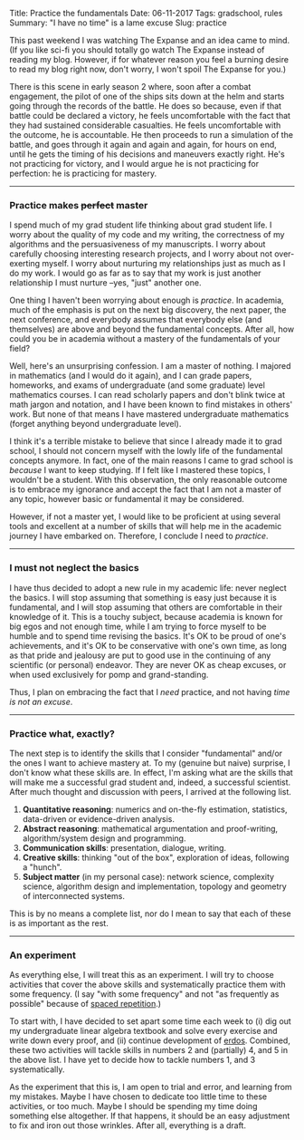 Title: Practice the fundamentals
Date: 06-11-2017
Tags: gradschool, rules
Summary: "I have no time" is a lame excuse
Slug: practice


This past weekend I was watching The Expanse and an idea came to mind. (If
you like sci-fi you should totally go watch The Expanse instead of reading
my blog. However, if for whatever reason you feel a burning desire to read
my blog right now, don't worry, I won't spoil The Expanse for you.)

There is this scene in early season 2 where, soon after a combat
engagement, the pilot of one of the ships sits down at the helm and starts
going through the records of the battle. He does so because, even if that
battle could be declared a victory, he feels uncomfortable with the fact
that they had sustained considerable casualties. He feels uncomfortable
with the outcome, he is accountable. He then proceeds to run a simulation
of the battle, and goes through it again and again and again, for hours on
end, until he gets the timing of his decisions and maneuvers exactly
right. He's not practicing for victory, and I would argue he is not
practicing for perfection: he is practicing for mastery.

--------------------------------------------------------


### Practice makes <s>perfect</s> master

I spend much of my grad student life thinking about grad student life. I
worry about the quality of my code and my writing, the correctness of my
algorithms and the persuasiveness of my manuscripts. I worry about
carefully choosing interesting research projects, and I worry about not
over-exerting myself. I worry about nurturing my relationships just as much
as I do my work. I would go as far as to say that my work is just another
relationship I must nurture –yes, "just" another one.

One thing I haven't been worrying about enough is *practice*. In academia,
much of the emphasis is put on the next big discovery, the next paper, the
next conference, and everybody assumes that everybody else (and themselves)
are above and beyond the fundamental concepts. After all, how could you be
in academia without a mastery of the fundamentals of your field?

Well, here's an unsurprising confession. I am a master of nothing. I
majored in mathematics (and I would do it again), and I can grade papers,
homeworks, and exams of undergraduate (and some graduate) level mathematics
courses. I can read scholarly papers and don't blink twice at math jargon
and notation, and I have been known to find mistakes in others' work. But
none of that means I have mastered undergraduate mathematics (forget
anything beyond undergraduate level).

I think it's a terrible mistake to believe that since I already made it to
grad school, I should not concern myself with the lowly life of the
fundamental concepts anymore. In fact, one of the main reasons I came to
grad school is *because* I want to keep studying. If I felt like I mastered
these topics, I wouldn't be a student. With this observation, the only
reasonable outcome is to embrace my ignorance and accept the fact that I am
not a master of any topic, however basic or fundamental it may be
considered.

However, if not a master yet, I would like to be proficient at using
several tools and excellent at a number of skills that will help me in the
academic journey I have embarked on. Therefore, I conclude I need to
*practice*.

--------------------------------------------------------


### I must not neglect the basics

I have thus decided to adopt a new rule in my academic life: never neglect
the basics. I will stop assuming that something is easy just because it is
fundamental, and I will stop assuming that others are comfortable in their
knowledge of it. This is a touchy subject, because academia is known for
big egos and not enough time, while I am trying to force myself to be
humble and to spend time revising the basics. It's OK to be proud of one's
achievements, and it's OK to be conservative with one's own time, as long
as that pride and jealousy are put to good use in the continuing of any
scientific (or personal) endeavor. They are never OK as cheap excuses, or
when used exclusively for pomp and grand-standing.

Thus, I plan on embracing the fact that I *need* practice, and not having
*time is not an excuse*.

--------------------------------------------------------


### Practice what, exactly?

The next step is to identify the skills that I consider "fundamental"
and/or the ones I want to achieve mastery at. To my (genuine but naive)
surprise, I don't know what these skills are. In effect, I'm asking what
are the skills that will make me a successful grad student and, indeed, a
successful scientist. After much thought and discussion with peers, I
arrived at the following list.

1. **Quantitative reasoning**: numerics and on-the-fly estimation,
   statistics, data-driven or evidence-driven analysis.
2. **Abstract reasoning**: mathematical argumentation and proof-writing,
   algorithm/system design and programming.
3. **Communication skills**: presentation, dialogue, writing.
4. **Creative skills**: thinking "out of the box", exploration of ideas,
   following a "hunch".
5. **Subject matter** (in my personal case): network science, complexity
   science, algorithm design and implementation, topology and geometry of
   interconnected systems.

This is by no means a complete list, nor do I mean to say that each of
these is as important as the rest.

--------------------------------------------------------


### An experiment

As everything else, I will treat this as an experiment. I will try to
choose activities that cover the above skills and systematically practice
them with some frequency. (I say "with some frequency" and not "as
frequently as possible" because of
[spaced repetition](https://en.wikipedia.org/wiki/Spaced_repetition).)

To start with, I have decided to set apart some time each week to (i) dig
out my undergraduate linear algebra textbook and solve every exercise and
write down every proof, and (ii) continue development of
[erdos](http://www.erdosnet.work). Combined, these two activities will
tackle skills in numbers 2 and (partially) 4, and 5 in the above list. I
have yet to decide how to tackle numbers 1, and 3 systematically.

As the experiment that this is, I am open to trial and error, and learning
from my mistakes. Maybe I have chosen to dedicate too little time to these
activities, or too much. Maybe I should be spending my time doing something
else altogether. If that happens, it should be an easy adjustment to fix
and iron out those wrinkles. After all, everything is a draft.
